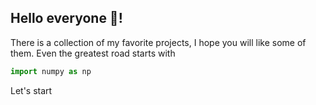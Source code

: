 ## Hello everyone 🤚!
There is a collection of my favorite projects, I hope you will like some of them.
Even the greatest road starts with 
```python
import numpy as np
```
Let's start
<!--
**submaps/submaps** is a ✨ _special_ ✨ repository because its `README.md` (this file) appears on your GitHub profile.
GeoScience, Ads, and NLP
There is a collection of my favorite projects. I hope you will like some of them.
Even the greatest road starts with import numpy as np. 
Let's start.

Here are some ideas to get you started:

- 🔭 I’m currently working on ...
- 🌱 I’m currently learning ...
- 👯 I’m looking to collaborate on ...
- 🤔 I’m looking for help with ...
- 💬 Ask me about ...
- 📫 How to reach me: ...
- 😄 Pronouns: ...
- ⚡ Fun fact: ...
-->
